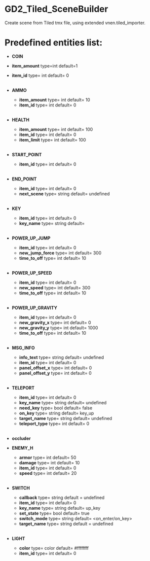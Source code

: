 # GD2_Tiled_SceneBuilder

Create scene from Tiled tmx file, using extended vnen.tiled_importer.


# Predefined entities list:

- **COIN**

 - **item_amount** type=int default=1<br>
 - **item_id** type= int default= 0 <br><br>

- **AMMO**

  - **item_amount** type= int default= 10<br>
  - **item_id** type= int default= 0 <br><br>

- **HEALTH**

  - **item_amount** type= int default= 100<br>
  - **item_id** type= int default= 0 <br>
  - **item_limit** type= int default= 100 <br><br>


- **START_POINT**

  - **item_id** type= int default= 0 <br><br>

- **END_POINT**

  - **item_id** type= int default= 0<br>
  - **next_scene** type= string default= undefined<br><br>

- **KEY**

  - **item_id** type= int default= 0<br>
  - **key_name** type= string default= <set key name> <br><br>

- **POWER_UP_JUMP**

  - **item_id** type= int default= 0 <br>
  - **new_jump_force** type= int default= 300 <br>
  - **time_to_off** type= int default= 10 <br><br>

- **POWER_UP_SPEED**
  - **item_id** type= int default= 0
  - **new_speed** type= int default= 300
  - **time_to_off** type= int default= 10 <br><br>

- **POWER_UP_GRAVITY**

  - **item_id** type= int default= 0 <br>
  - **new_gravity_x** type= int default= 0 <br>
  - **new_gravity_y** type= int default= 1000 <br>
  - **time_to_off** type= int default= 10 <br><br>

- **MSG_INFO**

  - **info_text** type= string default= undefined <br>
  - **item_id** type= int default= 0 <br>
  - **panel_offset_x** type= int default= 0 <br>
  - **panel_offset_y** type= int default= 0 <br><br>

- **TELEPORT**

  - **item_id** type= int default= 0 <br>
  - **key_name** type= string default= undefined <br>
  - **need_key** type= bool default= false <br>
  - **on_key** type= string default= key_up <br>
  - **target_name** type= string default= undefined <br>
  - **teleport_type** type= int default= 0 <br><br>

- **occluder**

- **ENEMY_H**

  - **armor** type= int default= 50 <br>
  - **damage** type= int default= 10 <br>
  - **item_id** type= int default= 0 <br>
  - **speed** type= int default= 20 <br><br>

- **SWITCH**

  - **callback** type= string default = undefined <br>
  - **item_id** type= int default= 0 <br>
  - **key_name** type= string default= up_key <br>
  - **set_state** type= bool default= true <br>
  - **switch_mode** type= string default= <on_enter/on_key> <br>
  - **target_name** type= string default = undefined<br><br>

- **LIGHT**

  - **color** type= color default= #ffffffff <br>
  - **item_id** type= int default= 0 <br><br>
